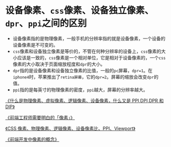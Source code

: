 # 设备像素、`css`像素、设备独立像素、`dpr`、`ppi`之间的区别

- 设备像素指的是物理像素，一般手机的分辨率指的就是设备像素，一个设备的设备像素是不可变的。
- `css`像素和设备独立像素是等价的，不管在何种分辨率的设备上，`css`像素的大小应该是一致的，`css`像素是一个相对单位，它是相对于设备像素的，一个`css`像素的大小取决于页面缩放程度和`dpr`的大小。
- `dpr`指的是设备像素和设备独立像素的比值，一般的`pc`屏幕，`dpr=1`。在`iphone4`时，苹果推出了`retina屏幕`，它的`dpr=2`。屏幕的缩放会改变`dpr`的值。
- `ppi`指的是每英寸的物理像素的密度，`ppi`越大，屏幕的分辨率越大。

[《什么是物理像素、虚拟像素、逻辑像素、设备像素，什么又是 PPI,DPI,DPR 和 DIP》](https://www.cnblogs.com/libin-1/p/7148377.html)

[《前端工程师需要明白的「像素」》](https://www.jianshu.com/p/af6dad66e49a)

[《CSS 像素、物理像素、逻辑像素、设备像素比、PPI、Viewport》](https://github.com/jawil/blog/issues/21)

[《前端开发中像素的概念》](https://github.com/wujunchuan/wujunchuan.github.io/issues/15)
